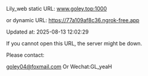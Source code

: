 Lily_web static URL: www.goley.top:1000

or dynamic URL: https://77a109af8c36.ngrok-free.app

Updated at: 2025-08-13 12:02:29

If you cannot open this URL, the server might be down.

Please contact: 

goley04@foxmail.com Or Wechat:GL_yeaH